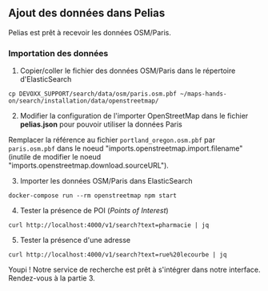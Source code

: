 ## Ajout des données dans Pelias
Pelias est prêt à recevoir les données OSM/Paris.

### Importation des données
1. Copier/coller le fichier des données OSM/Paris dans le répertoire d'ElasticSearch
```
cp DEVOXX_SUPPORT/search/data/osm/paris.osm.pbf ~/maps-hands-on/search/installation/data/openstreetmap/
```
2. Modifier la configuration de l'importer OpenStreetMap dans le fichier __pelias.json__ pour pouvoir utiliser la données Paris

Remplacer la référence au fichier `portland_oregon.osm.pbf` par `paris.osm.pbf` dans le noeud "imports.openstreetmap.import.filename" (inutile de modifier le noeud "imports.openstreetmap.download.sourceURL").

3. Importer les données OSM/Paris dans ElasticSearch
```
docker-compose run --rm openstreetmap npm start
```
4. Tester la présence de POI (_Points of Interest_)
```
curl http://localhost:4000/v1/search?text=pharmacie | jq
```
5. Tester la présence d'une adresse
```
curl http://localhost:4000/v1/search?text=rue%20lecourbe | jq
```
Youpi ! Notre service de recherche est prêt à s'intégrer dans notre interface. Rendez-vous à la partie 3.
